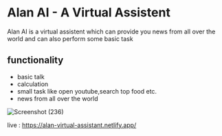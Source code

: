 # Alan AI - A Virtual Assistent

Alan AI is a virtual assistent which can provide you news from all over the world and can also perform some basic task

## functionality
- basic talk
- calculation
- small task like open youtube,search top food etc.
- news from all over the world


![Screenshot (236)](https://user-images.githubusercontent.com/99867142/186809428-e8d1837f-196c-44d7-9598-337952ec47d6.png)

live : https://alan-virtual-assistant.netlify.app/
